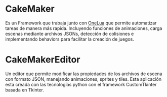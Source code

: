 # CakeMaker
Es un Framework que trabaja junto con [OneLua](https://github.com/ONElua?tab=repositories) que permite
automatizar tareas de manera más rapida. Incluyendo funciones de animaciones, carga escenas mediante
archivos JSONs, detección de colisiones e implementando behaviors para facilitar la creación de juegos.

# CakeMakerEditor
Un editor que permite modificar las propiedades de los archivos de escena con formato JSON, manejando
animaciones, sprites y tiles. Esta aplicación esta creada con las tecnologías python con el framework
CustomTkinter basada en Tkinter. 